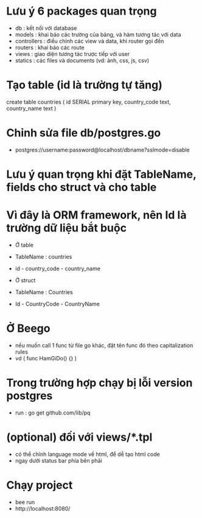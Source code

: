 # Lưu ý 6 packages quan trọng

- db : kết nối với database
- models : khai báo các trường của bảng, và hàm tương tác với data
- controllers : điều chỉnh các view và data, khi router gọi đến
- routers : khai báo các route
- views : giao diện tương tác trược tiếp với user
- statics : các files và documents (vd: ảnh, css, js, csv)

# Tạo table (id là trường tự tăng)

create table countries (
id SERIAL primary key,
country_code text,
country_name text
)

# Chỉnh sửa file db/postgres.go

- postgres://username:password@localhost/dbname?sslmode=disable

# Lưu ý quan trọng khi đặt TableName, fields cho struct và cho table

# Vì đây là ORM framework, nên Id là trường dữ liệu bắt buộc

- Ở table
- TableName : countries
- id - country_code - country_name

- Ở struct
- TableName : Countries
- Id - CountryCode - CountryName

# Ở Beego

- nếu muốn call 1 func từ file go khác, đặt tên func đó theo capitalization rules
- vd ( func HamGiDo() {} )

# Trong trường hợp chạy bị lỗi version postgres

- run : go get github.com/lib/pq

# (optional) đối với views/\*.tpl

- có thể chỉnh language mode về html, để dễ tạo html code
- ngay dưới status bar phía bên phải

# Chạy project

- bee run
- http://localhost:8080/
